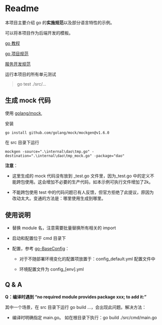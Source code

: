 # Readme

本项目主要介绍 go 的**实施规范**以及部分语言特性的示例。

可以将本项目作为后端开发的模板。

[go 教程](http://gitlab.cdel.local/arch_job/training/blob/master/doc/tech-stack/go/go-tour.md)

[go 项目规范](http://gitlab.cdel.local/dev-specification/development/blob/master/doc/go-spec.md)

[服务开发规范](http://gitlab.cdel.local/dev-specification/development/tree/master)

运行本项目的所有单元测试

> go test ./src/...

## 生成 mock 代码

使用 [golang/mock](https://github.com/golang/mock), 

安装

```shell
go install github.com/golang/mock/mockgen@v1.6.0
```

在 src 目录下运行

```shell
mockgen -source=".\internal\dao\tmp.go" -destination=".\internal\dao\tmp_mock.go" -package="dao"
```

**注意**：

- 这里生成的 mock 代码没有放到 _test.go 文件里，因为_test.go 中的定义不能跨包使用。这会增加不必要的生产代码，如本示例可执行文件增加了2k。

- 不能跨包使用 test 中的代码问题已有人反馈，但官方拒绝了此提议，原因为改动太大。变通的方法是：哪里使用生成到哪里。

## 使用说明

- 替换 module 名，注意需要批量替换所有相关的 import

- 启动和配置位于 cmd 目录下

- 配置，参考 [go-BaseConfig](https://github.com/llxxbb/go-BaseConfig)：
  
  - 对于不随部署环境变化的配置项放置于：config_default.yml 配置文件中
  
  - 环境配置文件为 config_[env].yml

## Q & A

**Q：编译时遇到 “no required module provides package xxx; to add it:”**

 其中一个场景，在 src 目录下运行 go build ...，会出现此问题。解决方法：

- 编译时明确指定 main.go。 如在根目录下执行：go build ./src/cmd/main.go